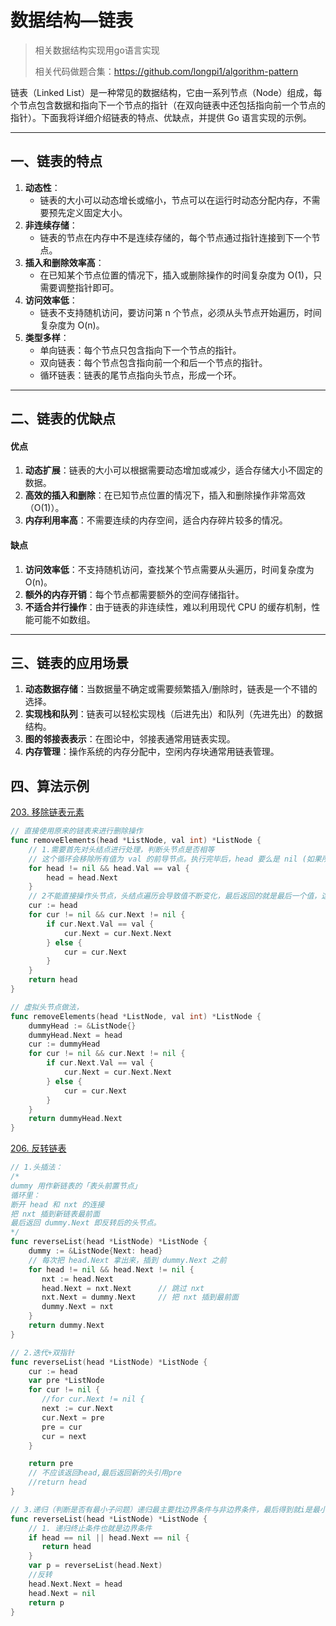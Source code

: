 # 数据结构—链表

> 相关数据结构实现用go语言实现
>
> 相关代码做题合集：https://github.com/longpi1/algorithm-pattern

链表（Linked List）是一种常见的数据结构，它由一系列节点（Node）组成，每个节点包含数据和指向下一个节点的指针（在双向链表中还包括指向前一个节点的指针）。下面我将详细介绍链表的特点、优缺点，并提供 Go 语言实现的示例。

------

## 一、链表的特点

1. **动态性**：
   - 链表的大小可以动态增长或缩小，节点可以在运行时动态分配内存，不需要预先定义固定大小。
2. **非连续存储**：
   - 链表的节点在内存中不是连续存储的，每个节点通过指针连接到下一个节点。
3. **插入和删除效率高**：
   - 在已知某个节点位置的情况下，插入或删除操作的时间复杂度为 O(1)，只需要调整指针即可。
4. **访问效率低**：
   - 链表不支持随机访问，要访问第 n 个节点，必须从头节点开始遍历，时间复杂度为 O(n)。
5. **类型多样**：
   - 单向链表：每个节点只包含指向下一个节点的指针。
   - 双向链表：每个节点包含指向前一个和后一个节点的指针。
   - 循环链表：链表的尾节点指向头节点，形成一个环。

------



## 二、链表的优缺点

#### 优点

1. **动态扩展**：链表的大小可以根据需要动态增加或减少，适合存储大小不固定的数据。
2. **高效的插入和删除**：在已知节点位置的情况下，插入和删除操作非常高效（O(1)）。
3. **内存利用率高**：不需要连续的内存空间，适合内存碎片较多的情况。

#### 缺点

1. **访问效率低**：不支持随机访问，查找某个节点需要从头遍历，时间复杂度为 O(n)。
2. **额外的内存开销**：每个节点都需要额外的空间存储指针。
3. **不适合并行操作**：由于链表的非连续性，难以利用现代 CPU 的缓存机制，性能可能不如数组。

------



## 三、链表的应用场景

1. **动态数据存储**：当数据量不确定或需要频繁插入/删除时，链表是一个不错的选择。
2. **实现栈和队列**：链表可以轻松实现栈（后进先出）和队列（先进先出）的数据结构。
3. **图的邻接表表示**：在图论中，邻接表通常用链表实现。
4. **内存管理**：操作系统的内存分配中，空闲内存块通常用链表管理。



## 四、算法示例

[203. 移除链表元素](https://leetcode.cn/problems/remove-linked-list-elements/)

```go
// 直接使用原来的链表来进行删除操作
func removeElements(head *ListNode, val int) *ListNode {
	// 1.需要首先对头结点进行处理，判断头节点是否相等
	// 这个循环会移除所有值为 val 的前导节点。执行完毕后，head 要么是 nil (如果所有节点都被移除了)，要么指向第一个值不等于 val 的节点。
	for head != nil && head.Val == val {
		head = head.Next
	}
	// 2不能直接操作头节点，头结点遍历会导致值不断变化，最后返回的就是最后一个值，这里需要用cur作为临时指针节点指向头节点；
	cur := head
	for cur != nil && cur.Next != nil {
		if cur.Next.Val == val {
			cur.Next = cur.Next.Next
		} else {
			cur = cur.Next
		}
	}
	return head
}

// 虚拟头节点做法，
func removeElements(head *ListNode, val int) *ListNode {
	dummyHead := &ListNode{}
	dummyHead.Next = head
	cur := dummyHead
	for cur != nil && cur.Next != nil {
		if cur.Next.Val == val {
			cur.Next = cur.Next.Next
		} else {
			cur = cur.Next
		}
	}
	return dummyHead.Next
}

```




[206. 反转链表](https://leetcode.cn/problems/reverse-linked-list/)

```go
// 1.头插法：
/*
dummy 用作新链表的「表头前置节点」
循环里：
断开 head 和 nxt 的连接
把 nxt 插到新链表最前面
最后返回 dummy.Next 即反转后的头节点。
*/
func reverseList(head *ListNode) *ListNode {
    dummy := &ListNode{Next: head}
    // 每次把 head.Next 拿出来，插到 dummy.Next 之前
    for head != nil && head.Next != nil {
       nxt := head.Next
       head.Next = nxt.Next      // 跳过 nxt
       nxt.Next = dummy.Next     // 把 nxt 插到最前面
       dummy.Next = nxt
    }
    return dummy.Next
}

// 2.迭代+双指针
func reverseList(head *ListNode) *ListNode {
    cur := head
    var pre *ListNode
    for cur != nil {
       //for cur.Next != nil {
       next := cur.Next
       cur.Next = pre
       pre = cur
       cur = next
    }

    return pre
    // 不应该返回head,最后返回新的头引用pre
    //return head
}

// 3.递归（判断是否有最小子问题）递归最主要找边界条件与非边界条件，最后得到就i是最小子问题的结果
func reverseList(head *ListNode) *ListNode {
    // 1. 递归终止条件也就是边界条件
    if head == nil || head.Next == nil {
       return head
    }
    var p = reverseList(head.Next)
    //反转
    head.Next.Next = head
    head.Next = nil
    return p
}
```